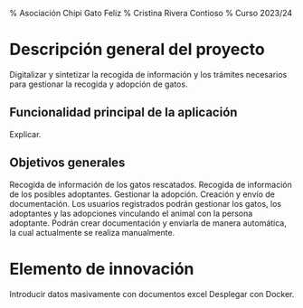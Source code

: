 % Asociación Chipi Gato Feliz
% Cristina Rivera Contioso
% Curso 2023/24

# Descripción general del proyecto

Digitalizar y sintetizar la recogida de información y los trámites necesarios para gestionar la recogida y adopción de gatos. 

## Funcionalidad principal de la aplicación

Explicar.

## Objetivos generales

Recogida de información de los gatos rescatados.
Recogida de información de los posibles adoptantes.
Gestionar la adopción.
Creación y envío de documentación.
Los usuarios registrados podrán gestionar los gatos, los adoptantes y las adopciones vinculando el animal con la persona adoptante. Podrán crear documentación y enviarla de manera automática, la cual actualmente se realiza manualmente. 


# Elemento de innovación

Introducir datos masivamente con documentos excel
Desplegar con Docker.

